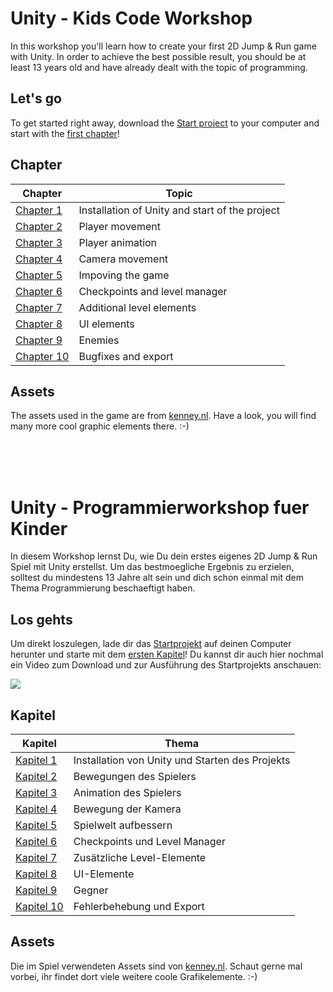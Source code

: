 # Unity - Kids Code Workshop
In this workshop you'll learn how to create your first 2D Jump & Run game with Unity. 
In order to achieve the best possible result, you should be at least 13 years old and have already dealt with the topic of programming. 


## Let's go
To get started right away, download the [Start project](https://github.com/JeanValjean80/UnityKidsWorkshop/releases/tag/0.1) to your computer and start with the [first chapter](/docs/en/01-start.md)!


## Chapter
| Chapter | Topic |
| ----- | ---- |
| [Chapter 1](/docs/en/01-start.md) | Installation of Unity and start of the project |
| [Chapter 2](/docs/en/02-playermovement.md) | Player movement
| [Chapter 3](/docs/en/03-animations.md) | Player animation
| [Chapter 4](/docs/en/04-camera.md) | Camera movement
| [Chapter 5](/docs/en/05-cleanup.md) | Impoving the game
| [Chapter 6](/docs/en/06-checkpoints.md) | Checkpoints and level manager
| [Chapter 7](/docs/en/07-level_elements.md) | Additional level elements
| [Chapter 8](/docs/en/08-ui_elements.md) | UI elements
| [Chapter 9](/docs/en/09-enemies.md) | Enemies
| [Chapter 10](/docs/en/10-bugfixes_export.md) | Bugfixes and export

## Assets
The assets used in the game are from [kenney.nl](https://kenney.nl). 
Have a look, you will find many more cool graphic elements there. :-)


<br />
<br />
<br />


# Unity - Programmierworkshop fuer Kinder
In diesem Workshop lernst Du, wie Du dein erstes eigenes 2D Jump & Run Spiel mit Unity erstellst. 
Um das bestmoegliche Ergebnis zu erzielen, solltest du mindestens 13 Jahre alt sein und dich schon einmal mit dem Thema Programmierung beschaeftigt haben. 

## Los gehts
Um direkt loszulegen, lade dir das [Startprojekt](https://github.com/JeanValjean80/UnityKidsWorkshop/releases/tag/0.1) auf deinen Computer herunter und starte mit dem [ersten Kapitel](/docs/de/01-start.md)!
Du kannst dir auch hier nochmal ein Video zum Download und zur Ausführung des Startprojekts anschauen: 

<a href="https://www.youtube.com/watch?v=LzpCKV-ISOk" target="_blank">
   <img src="https://img.youtube.com/vi/y7b9GWvhgm0/0.jpg">
</a>


## Kapitel
| Kapitel | Thema |
| ----- | ---- |
| [Kapitel 1](/docs/de/01-start.md) | Installation von Unity und Starten des Projekts |
| [Kapitel 2](/docs/de/02-playermovement.md) | Bewegungen des Spielers
| [Kapitel 3](/docs/de/03-animations.md) | Animation des Spielers
| [Kapitel 4](/docs/de/04-camera.md) | Bewegung der Kamera
| [Kapitel 5](/docs/de/05-cleanup.md) | Spielwelt aufbessern
| [Kapitel 6](/docs/de/06-checkpoints.md) | Checkpoints und Level Manager
| [Kapitel 7](/docs/de/07-level_elements.md) | Zusätzliche Level-Elemente
| [Kapitel 8](/docs/de/08-ui_elements.md) | UI-Elemente
| [Kapitel 9](/docs/de/09-enemies.md) | Gegner
| [Kapitel 10](/docs/de/10-bugfixes_export.md) | Fehlerbehebung und Export

## Assets
Die im Spiel verwendeten Assets sind von [kenney.nl](https://kenney.nl). 
Schaut gerne mal vorbei, ihr findet dort viele weitere coole Grafikelemente. :-)
